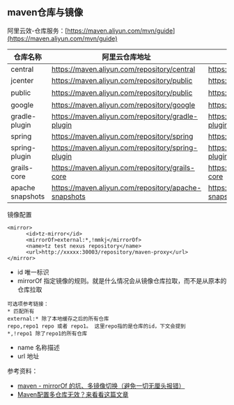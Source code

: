 ## maven仓库与镜像


阿里云效-仓库服务：[https://maven.aliyun.com/mvn/guide](https://maven.aliyun.com/mvn/guide)

仓库名称 | 阿里云仓库地址 | 阿里云仓库地址(老版) | 源地址
--- | --- | --- | --- 
central | https://maven.aliyun.com/repository/central | https://maven.aliyun.com/nexus/content/repositories/central | https://repo1.maven.org/maven2/
jcenter | https://maven.aliyun.com/repository/public | https://maven.aliyun.com/nexus/content/repositories/jcenter | http://jcenter.bintray.com/
public | https://maven.aliyun.com/repository/public | https://maven.aliyun.com/nexus/content/groups/public | central仓和jcenter仓的聚合仓
google | https://maven.aliyun.com/repository/google | https://maven.aliyun.com/nexus/content/repositories/google | https://maven.google.com/
gradle-plugin | https://maven.aliyun.com/repository/gradle-plugin | https://maven.aliyun.com/nexus/content/repositories/gradle-plugin | https://plugins.gradle.org/m2/
spring | https://maven.aliyun.com/repository/spring | https://maven.aliyun.com/nexus/content/repositories/spring | http://repo.spring.io/libs-milestone/
spring-plugin | https://maven.aliyun.com/repository/spring-plugin | https://maven.aliyun.com/nexus/content/repositories/spring-plugin | http://repo.spring.io/plugins-release/
grails-core | https://maven.aliyun.com/repository/grails-core | https://maven.aliyun.com/nexus/content/repositories/grails-core | https://repo.grails.org/grails/core
apache snapshots | https://maven.aliyun.com/repository/apache-snapshots | https://maven.aliyun.com/nexus/content/repositories/apache-snapshots | https://repository.apache.org/snapshots/


镜像配置
```
<mirror>
      <id>tz-mirror</id>
      <mirrorOf>external:*,!mmkj</mirrorOf>
      <name>tz test nexus repository</name>
      <url>http://xxxxx:30003/repository/maven-proxy</url>
</mirror>
```
- id 唯一标识
- mirrorOf 指定镜像的规则。就是什么情况会从镜像仓库拉取，而不是从原本的仓库拉取
```
可选项参考链接：
* 匹配所有
external:* 除了本地缓存之后的所有仓库
repo,repo1 repo 或者 repo1。 这里repo指的是仓库的id，下文会提到
*,!repo1 除了repo1的所有仓库
```
- name 名称描述
- url 地址


参考资料：
- [maven - mirrorOf 的坑、多镜像切换（避免一切无厘头报错）](https://blog.nowcoder.net/n/1166815f837244caa74bf9f62c43d04c)
- [Maven配置多仓库无效？来看看这篇文章](https://cloud.tencent.com/developer/article/1677690)
